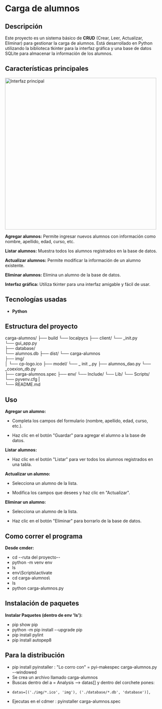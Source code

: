 # Carga de alumnos
## Descripción

Este proyecto es un sistema básico de **CRUD** (Crear, Leer, Actualizar, Eliminar) para gestionar la carga de alumnos. Está desarrollado en Python utilizando la biblioteca tkinter para la interfaz gráfica y una base de datos SQLite para almacenar la información de los alumnos.

## Características principales

<img src="img/captura.png" alt="Interfaz principal" width="500">

**Agregar alumnos:** Permite ingresar nuevos alumnos con información como nombre, apellido, edad, curso, etc.

**Listar alumnos:** Muestra todos los alumnos registrados en la base de datos.

**Actualizar alumnos:** Permite modificar la información de un alumno existente.

**Eliminar alumnos:** Elimina un alumno de la base de datos.

**Interfaz gráfica:** Utiliza tkinter para una interfaz amigable y fácil de usar.

## Tecnologías usadas

- **Python**

## Estructura del proyecto

carga-alumnos/
├── build
    └── localpycs 
├── client/
    └── _init.py                    
    └── gui_app.py   
├── database/     
    └── alumnos.db
├── dist/
    └── carga-alumnos            
├── img/                    
│   └── cp-logo.ico 
├── model/
    └── _ init _.py
    ├── alumnos_dao.py
    └── _coexion_db.py  
├── carga-alumnos.spec
├── env/
    └── Include/
    └── Lib/
    └── Scripts/
    └── pyvenv.cfg
|       
└── README.md              

## Uso

**Agregar un alumno:**

- Completa los campos del formulario (nombre, apellido, edad, curso, etc.).

- Haz clic en el botón "Guardar" para agregar el alumno a la base de datos.

**Listar alumnos:**

- Haz clic en el botón "Listar" para ver todos los alumnos registrados en una tabla.

**Actualizar un alumno:**

- Selecciona un alumno de la lista.

- Modifica los campos que desees y haz clic en "Actualizar".

**Eliminar un alumno:**

- Selecciona un alumno de la lista.

- Haz clic en el botón "Eliminar" para borrarlo de la base de datos.

## Como correr el programa

**Desde cmder:**
- cd --ruta del proyecto--
- python -m venv env
- ls
- env\Scripts\activate
- cd carga-alumnos\
- ls
- python carga-alumnos.py

## Instalación de paquetes
**Instalar Paquetes (dentro de env 'ls'):**
- pip show pip
- python -m pip install --upgrade pip
- pip install pylint
- pip install autopep8

## Para la distribución 
- pip install pyinstaller : "Lo corro con" = pyi-makespec carga-alumnos.py --windowed
- Se crea un archivo llamado carga-alumnos
- Buscas dentro del a = Analysis --> datas[] y dentro del corchete pones:
-     datas=[('./img/*.ico', 'img'), ('./database/*.db', 'database')],
- Ejecutas en el cdmer : pyinstaller carga-alumnos.spec